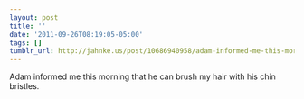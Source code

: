 ```yaml
---
layout: post
title: ''
date: '2011-09-26T08:19:05-05:00'
tags: []
tumblr_url: http://jahnke.us/post/10686940958/adam-informed-me-this-morning-that-he-can-brush-my
---
```

Adam informed me this morning that he can brush my hair with his chin bristles. 

